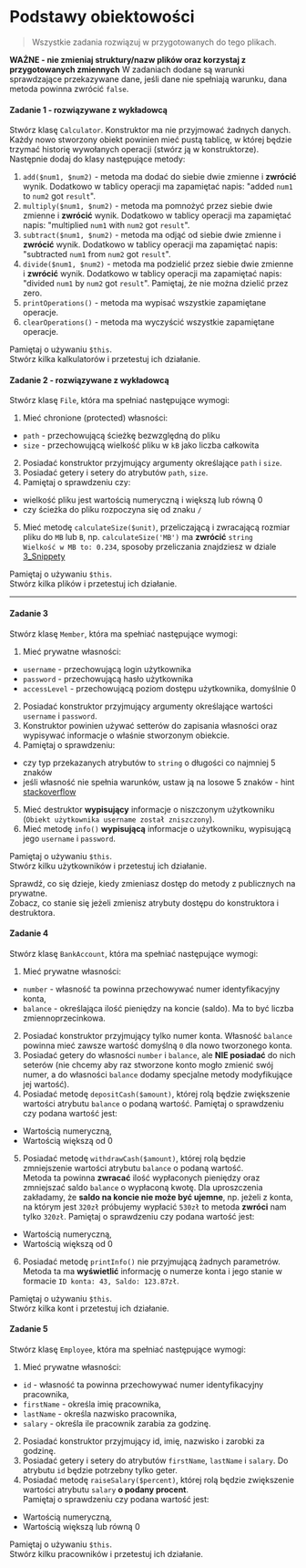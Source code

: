 #  Podstawy obiektowości

> Wszystkie zadania rozwiązuj w przygotowanych do tego plikach.

**WAŻNE -  nie zmieniaj struktury/nazw plików oraz korzystaj z przygotowanych zmiennych**
W zadaniach dodane są warunki sprawdzające przekazywane dane, jeśli dane nie spełniają warunku, dana metoda powinna zwrócić `false`.

#### Zadanie 1 - rozwiązywane z wykładowcą

Stwórz klasę ```Calculator```. Konstruktor ma nie przyjmować żadnych danych.  
Każdy nowo stworzony obiekt powinien mieć pustą tablicę, w której będzie trzymać historię wywołanych operacji (stwórz ją w konstruktorze).
Następnie dodaj do klasy następujące metody:

1. ```add($num1, $num2)``` - metoda ma dodać do siebie dwie zmienne i **zwrócić** wynik. Dodatkowo w tablicy operacji ma zapamiętać napis: "added ```num1``` to ```num2``` got ```result```".
2. ```multiply($num1, $num2)``` - metoda ma pomnożyć przez siebie dwie zmienne i **zwrócić** wynik. Dodatkowo w tablicy operacji ma zapamiętać napis: "multiplied ```num1``` with ```num2``` got ```result```".  
3. ```subtract($num1, $num2)``` - metoda ma odjąć od siebie dwie zmienne i **zwrócić** wynik. Dodatkowo w tablicy operacji ma zapamiętać napis: "subtracted ```num1``` from ```num2``` got ```result```".
4. ```divide($num1, $num2)``` - metoda ma podzielić przez siebie dwie zmienne i **zwrócić** wynik. Dodatkowo w tablicy operacji ma zapamiętać napis: "divided ```num1``` by ```num2``` got ```result```". Pamiętaj, że nie można dzielić przez zero.
5. ```printOperations()``` - metoda ma wypisać wszystkie zapamiętane operacje.
6. ```clearOperations()``` - metoda ma wyczyścić wszystkie zapamiętane operacje.

Pamiętaj o używaniu ```$this```.  
Stwórz kilka kalkulatorów i przetestuj ich działanie.

#### Zadanie 2 - rozwiązywane z wykładowcą

Stwórz klasę `File`, która ma spełniać następujące wymogi:

1. Mieć chronione (protected) własności:
 * `path` - przechowującą ścieżkę bezwzględną do pliku
 * `size` - przechowującą wielkość pliku w `kB` jako liczba całkowita
2. Posiadać konstruktor przyjmujący argumenty określające `path` i `size`.
3. Posiadać getery i setery do atrybutów `path`, `size`.
4. Pamiętaj o sprawdzeniu czy:
 * wielkość pliku jest wartością numeryczną i większą lub równą 0
 * czy ścieżka do pliku rozpoczyna się od znaku `/`
5. Mieć metodę `calculateSize($unit)`, przeliczającą i zwracającą rozmiar pliku do `MB` lub `B`, np. `calculateSize('MB')` ma **zwrócić** `string`  
`Wielkość w MB to: 0.234`, sposoby przeliczania znajdziesz w dziale [3_Snippety][bit_bytes]

Pamiętaj o używaniu ```$this```.  
Stwórz kilka plików i przetestuj ich działanie.

-------------------------------------------------------------------------------

#### Zadanie 3 

Stwórz klasę `Member`, która ma spełniać następujące wymogi:

1. Mieć prywatne własności:
 * `username` - przechowującą login użytkownika
 * `password` - przechowującą hasło użytkownika
 * `accessLevel` - przechowującą poziom dostępu użytkownika, domyślnie 0
2. Posiadać konstruktor przyjmujący argumenty określające wartości `username` i `password`.
3. Konstruktor powinien używać setterów do zapisania własności oraz wypisywać informacje o właśnie stworzonym obiekcie.
4. Pamiętaj o sprawdzeniu:
 * czy typ przekazanych atrybutów to `string` o długości co najmniej 5 znaków
 * jeśli własność nie spełnia warunków, ustaw ją na losowe 5 znaków - hint [stackoverflow][random_string]
5. Mieć destruktor **wypisujący** informacje o niszczonym użytkowniku (`Obiekt użytkownika username został zniszczony`).
6. Mieć metodę `info()` **wypisującą** informacje o użytkowniku, wypisującą jego `username` i `password`.

Pamiętaj o używaniu ```$this```.  
Stwórz kilku użytkowników i przetestuj ich działanie.

Sprawdź, co się dzieje, kiedy zmieniasz dostęp do metody z publicznych na prywatne.  
Zobacz, co stanie się jeżeli zmienisz atrybuty dostępu do konstruktora i destruktora.

#### Zadanie 4

Stwórz klasę `BankAccount`, która ma spełniać następujące wymogi:

1. Mieć prywatne własności:  
 * `number` - własność ta powinna przechowywać numer identyfikacyjny konta,
 * `balance` - określająca ilość pieniędzy na koncie (saldo). Ma to być liczba zmiennoprzecinkowa. 
2. Posiadać konstruktor przyjmujący tylko numer konta. Własność `balance` powinna mieć zawsze wartość domyślną `0` dla nowo tworzonego konta.  
3. Posiadać getery do własności `number` i `balance`, ale **NIE posiadać** do nich seterów (nie chcemy aby raz stworzone konto mogło zmienić swój numer, a do własności `balance` dodamy specjalne metody modyfikujące jej wartość).  
4. Posiadać metodę `depositCash($amount)`, której rolą będzie zwiększenie wartości atrybutu `balance` o podaną wartość. Pamiętaj o sprawdzeniu czy podana wartość jest:  
 * Wartością numeryczną,
 * Wartością większą od 0
5. Posiadać metodę `withdrawCash($amount)`, której rolą będzie zmniejszenie wartości atrybutu `balance` o podaną wartość.  
Metoda ta powinna **zwracać** ilość wypłaconych pieniędzy oraz zmniejszać saldo `balance` o wypłaconą kwotę.
Dla uproszczenia zakładamy, że **saldo na koncie nie może być ujemne**, np. jeżeli z konta, na którym jest `320zł` próbujemy wypłacić `530zł` to metoda **zwróci** nam tylko `320zł`. 
Pamiętaj o sprawdzeniu czy podana wartość jest:
 * Wartością numeryczną,
 * Wartością większą od 0
6. Posiadać metodę `printInfo()` nie przyjmującą żadnych parametrów. Metoda ta ma **wyświetlić** informację o numerze konta i jego stanie w formacie `ID konta: 43, Saldo: 123.87zł`.  

Pamiętaj o używaniu ```$this```.  
Stwórz kilka kont i przetestuj ich działanie.

#### Zadanie 5

Stwórz klasę `Employee`, która ma spełniać następujące wymogi:

1. Mieć prywatne własności:  
 * `id` - własność ta powinna przechowywać numer identyfikacyjny pracownika, 
 * `firstName` - określa imię pracownika,
 * `lastName` - określa nazwisko pracownika,
 * `salary` - określa ile pracownik zarabia za godzinę.
2. Posiadać konstruktor przyjmujący id, imię, nazwisko i zarobki za godzinę.  
3. Posiadać getery i setery do atrybutów `firstName`, `lastName` i `salary`. Do atrybutu `id` będzie potrzebny tylko geter.  
4. Posiadać metodę `raiseSalary($percent)`, której rolą będzie zwiększenie wartości atrybutu `salary` **o podany procent**.  
Pamiętaj o sprawdzeniu czy podana wartość jest:
 * Wartością numeryczną,
 * Wartością większą lub równą 0
 
Pamiętaj o używaniu ```$this```.  
Stwórz kilku pracowników i przetestuj ich działanie.

<!--Links-->
[random_string]: http://stackoverflow.com/a/4356295/3668159
[bit_bytes]: ../../../3_Snippety#11-bity-i-bajty